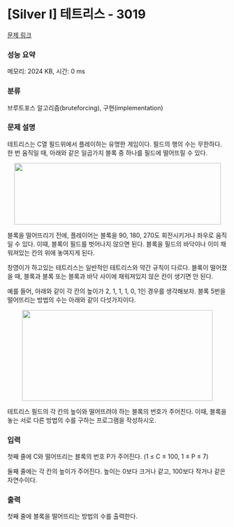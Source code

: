 # [Silver I] 테트리스 - 3019 

[문제 링크](https://www.acmicpc.net/problem/3019) 

### 성능 요약

메모리: 2024 KB, 시간: 0 ms

### 분류

브루트포스 알고리즘(bruteforcing), 구현(implementation)

### 문제 설명

<p>테트리스는 C열 필드위에서 플레이하는 유명한 게임이다. 필드의 행의 수는 무한하다. 한 번 움직일 때, 아래와 같은 일곱가지 블록 중 하나를 필드에 떨어뜨릴 수 있다.</p>

<p style="text-align: center;"><img alt="" src="https://upload.acmicpc.net/25d624ab-3c81-4905-8f3f-fb26bf1819ed/-/preview/" style="width: 473px; height: 141px;"></p>

<p>블록을 떨어뜨리기 전에, 플레이어는 블록을 90, 180, 270도 회전시키거나 좌우로 움직일 수 있다. 이때, 블록이 필드를 벗어나지 않으면 된다. 블록을 필드의 바닥이나 이미 채워져있는 칸의 위에 놓여지게 된다.</p>

<p>창영이가 하고있는 테트리스는 일반적인 테트리스와 약간 규칙이 다르다. 블록이 떨어졌을 때, 블록과 블록 또는 블록과 바닥 사이에 채워져있지 않은 칸이 생기면 안 된다.</p>

<p>예를 들어, 아래와 같이 각 칸의 높이가 2, 1, 1, 1, 0, 1인 경우를 생각해보자. 블록 5번을 떨어뜨리는 방법의 수는 아래와 같이 다섯가지이다.</p>

<p style="text-align: center;"><img alt="" src="https://upload.acmicpc.net/d1be878e-e7ee-4a00-94ca-a9d83e704d32/-/preview/" style="width: 436px; height: 208px;"></p>

<p>테트리스 필드의 각 칸의 높이와 떨어뜨려야 하는 블록의 번호가 주어진다. 이때, 블록을 놓는 서로 다른 방법의 수를 구하는 프로그램을 작성하시오.</p>

### 입력 

 <p>첫째 줄에 C와 떨어뜨리는 블록의 번호 P가 주어진다. (1 ≤ C ≤ 100, 1 ≤ P ≤ 7)</p>

<p>둘째 줄에는 각 칸의 높이가 주어진다. 높이는 0보다 크거나 같고, 100보다 작거나 같은 자연수이다.</p>

### 출력 

 <p>첫째 줄에 블록을 떨어뜨리는 방법의 수를 출력한다.</p>

